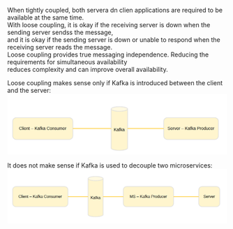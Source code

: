 When tightly coupled, both servera dn clien applications are required to be available at the same time.  
With loose coupling, it is okay if the receiving server is down when the sending server sendss the message,  
and it is okay if the sending server is down or unable to respond when the receiving server reads the message.  
Loose coupling provides true messaging independence. Reducing the requirements for simultaneous availability  
reduces complexity and can improve overall availability.

Loose coupling makes sense only if Kafka is introduced between the client and the server:  
![client-kafka-server](images/kafka-1.png)  

It does not make sense if Kafka is used to decouple two microservices:  
![client-ms-kafka-server](images/kafka-2.png)  

